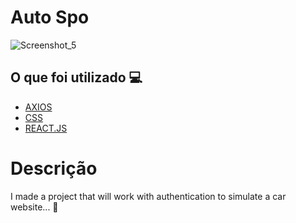 <h1> Auto Spo </h1>

![Screenshot_5](https://user-images.githubusercontent.com/96798145/183433731-154222e0-93a7-46a3-a0c8-e934c82945d5.png)


<h2> O que foi utilizado 💻 </h2>

- [AXIOS]()
- [CSS]()
- [REACT.JS]()


<h1> Descrição </h1>
<p> I made a project that will work with authentication to simulate a car website... 🚀</p>
